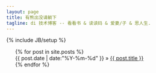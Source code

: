 ```yaml
---
layout: page
title: 有熊出没请躺下
tagline: di 技术博客 -- 看看书 & 读读码 & 爱妻/子 & 思人生.
---
```

{% include JB/setup %}

<ul class="posts" style="list-style-type:none;">
  {% for post in site.posts %}
    <li><span>{{ post.date | date:"%Y-%m-%d" }}</span> &raquo; <a href="{{ BASE_PATH }}{{ post.url }}">{{ post.title }}</a></li>
  {% endfor %}
</ul>

